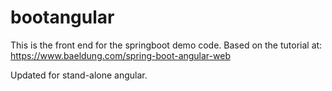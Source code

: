 # bootangular
This is the front end for the springboot demo code.  Based on the tutorial at: https://www.baeldung.com/spring-boot-angular-web

Updated for stand-alone angular.
